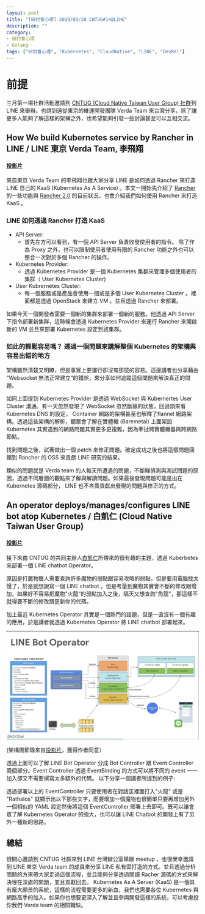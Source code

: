 ```yaml
---
layout: post
title: "[研討會心得] 2019/03/28 CNTUG#14@LINE"
description: ""
category: 
- 研討會心得
- Golang
tags: ["研討會心得", "Kubernetes", "CloudNative", "LINE", "DevRel"]
---
```





# 前提

三月第一場社群活動邀請到 [CNTUG (Cloud Native Taiwan User Group) 社群](https://cntug.kktix.cc)到 LINE 來舉辦。也請到遠從東京的維運開發團隊 Verda Team 來台灣分享，除了讓更多人能夠了解這樣的架構之外，也希望能夠引發一些討論甚至可以互相交流。

## How We build Kubernetes service by Rancher in LINE **/ LINE 東京 Verda Team, 李飛翔**

#### **[投影片](https://speakerdeck.com/line_developers/how-we-build-kubernetes-service-by-rancher-in-line)**


來自東京 Verda Team 的李飛翔也跟大家分享 LINE 是如何透過 Rancher 來打造 LINE 自己的 KaaS (Kubernetes As A Service) 。本文一開始先介紹了 [Rancher](https://rancher.com/) 的一些功能與 [Rancher](https://rancher.com/)[ 2.0](https://rancher.com/docs/rancher/v2.x/en/) 的目前狀況，也會介紹我們如何使用 Rancher 來打造 KaaS 。

###  LINE 如何透過 Rancher 打造 KaaS

- API Server:
  - 首先左方可以看到，有一個 API Server 負責收發使用者的指令。 除了作為 Proxy 之外，也可以限制使用者使用有限的 Rancher 功能之外也可以整合一次對於多個 Rancher 的操作。
- Kubernetes Provider:
  - 透過 Kubernetes Provider 是一個 Kubernetes 集群來管理多個使用者的集群（ User Kubernetes Cluster)
- User Kubrernetes Cluster:
  - 每一個服務或是產品會使用一個或是多個 User Kubernetes Cluster 。裡面都是透過 OpenStack 來建立 VM ，並且透過 Rancher 來部署。

如果今天一個開發者需要一個新的集群來部署一個新的服務。他透過 API Server  下指令部署新集群，這時候會透過 Kubernetes Provider 來運行 Rancher 來開啟新的 VM 並且來部署 Kubernetes 設定到該集群。

### 如此的輕鬆容易嗎？ 透過一個問題來講解整個 Kubernetes 的架構與容易出錯的地方

架構雖然清楚又明瞭，但是事實上要運行卻沒有那麼的容易。這邊講者也分享藉由 "Websocket 無法正常建立“的錯誤，來分享如何追蹤這個問題來解決真正的問題。

如同上圖提到 Kubernetes Provider 是透過 WebSocket 與 Kubernertes User Cluster 溝通。有一天忽然發現了 WebSocket 忽然斷線的狀態，回過頭來看 Kubernetes DNS 的設定， Container 網路的架構甚至也解釋了flannel 網路架構。透過這些架構的解析，聽眾會了解在實體機 (Baremetal) 上面架設 Kubernetes 其實遇到的網路問題其實更多更複雜，因為牽扯跨實體機器與跨網路節點。

找到問題之後，試著做出一個 patch 來修正問題。確定成功之後也將這個問題回饋到 Rancher 的 OSS 來貢獻 LINE 研究的結果。

類似的問題就是 Verda team 的人每天所遭遇的問題，不斷睇偵測與測試問題的原因，透過不同層面的觀點來了解與解讀問題。如果最後發現問題可能是出在 Kubernetes 源碼部分， LINE 也不吝嗇貢獻出發現的問題與修正的方式。



## **An operator deploys/manages/configures LINE bot atop Kubernetes / 白凱仁 (Cloud Native Taiwan User Group)**

#### **[投影片](https://speakerdeck.com/kairen/configures-line-bot-atop-kubernetes)**

接下來由 CNTUG 的共同主辦人[白凱仁](<https://github.com/kairen>)所帶來的很有趣的主題，透過 Kuberbetes 來部署一個 LINE chatbot Operator。

原因是打魔物獵人需要查詢許多魔物的弱點跟容易攻略的弱點，但是要用電腦找太慢了，於是就想說寫一個 LINE chatbot 。但是考量到魔物其實會不斷的修改跟增加，如果好不容易把魔物"火龍“的弱點加入之後，隔天又想查詢"角龍"，那這樣不就得要不斷的修改跟更新你的代碼。 



加上最近 Kubernetes Operator 其實是一個熱門的話題，但是一直沒有一個有趣的應用，於是講者就透過 Kubernetes Operator 將 LINE chatbot 部署起來。

![](../images/2019/cntug.png)

(架構圖節錄來自[投影片](https://speakerdeck.com/kairen/configures-line-bot-atop-kubernetes)﻿，獲得作者同意）



透過上圖可以了解 LINE Bot Operator 分成 Bot Controller 跟 Event Controller 兩個部分。Event Controller 透過 EventBinding 的方式可以將不同的 event 一一加入卻又不需要撰寫太多額外的代碼。 以下分享一個講者所提到的例子:



透過部署以上的 EventController 只要使用者在對話匡裡面打入"火龍" 或是 "Rathalos" 就顯示出以下那些文字，而要增加一個魔物也很簡單只要再增加另外一個相似的 YAML 設定然後將這個 EventController 部署上去即可。既可以讓會眾了解 Kubernetes Operator 的強大，也可以讓 LINE Chatbot 的開發上有了另外一種新的思路。

## 總結

很開心邀請到 CNTUG 社群來到 LINE 台灣辦公室舉辦 meetup ，也很榮幸邀請到 LINE 東京 Verda team 的成員來分享 LINE 私有雲打造的方式。並且透過分析問題的方來帶大家走過這個流程，並且能夠分享透過閱讀 Racher 源碼的方式來解決埋在深處的問題，並且貢獻回去。 Kubernetes As A Server (KaaS) 是一個具有龐大願景的系統，這樣的流程需要更多的新血，我們也需要各位 Kubernetes 與網路高手的加入。如果你也想要更深入了解並且參與開發這樣的系統，可以考慮投你我們 Verda team 的相關職缺。
